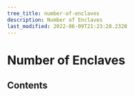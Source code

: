 ```yaml
---
tree_title: number-of-enclaves
description: Number of Enclaves
last_modified: 2022-06-09T21:23:28.2328
---
```


# Number of Enclaves

## Contents
